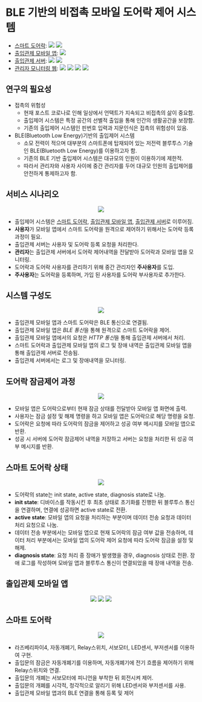 # BLE 기반의 비접촉 모바일 도어락 제어 시스템
- [스마트 도어락](/doorlock):
  ![](https://img.shields.io/badge/RaspberryPi-A22846?style=flat-square&logo=raspberrypi&logoColor=white)
  ![](https://img.shields.io/badge/Node.js-339933?style=flat-square&logo=node.js&logoColor=white)
- [출입관제 모바일 앱](https://github.com/shinyena/doorapp):
  ![](https://img.shields.io/badge/Flutter-02569B?style=flat-square&logo=flutter&logoColor=white)
- [출입관제 서버](https://github.com/shinyena/doorserver):
  ![](https://img.shields.io/badge/Node.js-339933?style=flat-square&logo=node.js&logoColor=white)
  ![](https://img.shields.io/badge/MySQL-4479A1?style=flat-square&logo=mysql&logoColor=white)
- [관리자 모니터링 웹](https://github.com/shinyena/doorserver/view):
  ![](https://img.shields.io/badge/HTML5-E34F26?style=flat-square&logo=html5&logoColor=white)
  ![](https://img.shields.io/badge/CSS3-1572B6?style=flat-square&logo=css3&logoColor=white)
  ![](https://img.shields.io/badge/JavaScript-F7DF1E?style=flat-square&logo=javascript&logoColor=white)
  ![](https://img.shields.io/badge/Bootstrap-7952B3?style=flat-square&logo=bootstrap&logoColor=white)

## 연구의 필요성
- 접촉의 위험성
  - 현재 포스트 코로나로 인해 일상에서 언택트가 지속되고 비접촉의 삶이 중요함.
  - 출입제어 시스템은 특정 공간의 선별적 출입을 통해 인간의 생활공간을 보장함.
  - 기존의 출입제어 시스템인 핀번호 입력과 지문인식은 접촉의 위험성이 있음.
- BLE(Bluetooth Low Energy)기반의 출입제어 시스템
  - 소모 전력이 적으며 대부분의 스마트폰에 탑재되어 있는 저전력 블루투스 기술인 BLE(Bluetooth Low Energy)를 이용하고자 함.
  - 기존의 BLE 기반 출입제어 시스템은 대규모의 인원이 이용하기에 제한적.
  - 따라서 관리자와 사용자 사이에 중간 관리자를 두어 대규모 인원의 출입제어를 안전하게 통제하고자 함.

## 서비스 시나리오
<div align="center"><img src="readmeImg/scenario.png"></div>

- 출입제어 시스템은 [스마트 도어락](/doorlock), [출입관제 모바일 앱](/app), [출입관제 서버](/server)로 이루어짐.
- **사용자**가 모바일 앱에서 스마트 도어락을 원격으로 제어하기 위해서는 도어락 등록과정이 필요.
- 출입관제 서버는 사용자 및 도어락 등록 요청을 처리한다.
- **관리자**는 출입관제 서버에서 도어락 제어내역을 전달받아 도어락과 모바일 앱을 모니터링.
- 도어락과 도어락 사용자를 관리하기 위해 중간 관리자인 **주사용자**를 도입.
- **주사용자**는 도어락을 등록하며, 가입 된 사용자를 도어락 부사용자로 추가한다.

## 시스템 구성도
<div align="center"><img src="readmeImg/system.png"></div>

- 출입관제 모바일 앱과 스마트 도어락은 BLE 통신으로 연결됨.
- 출입관제 모바일 앱은 *BLE 통신*을 통해 원격으로 스마트 도어락을 제어.
- 출입관제 모바일 앱에서의 요청은 *HTTP 통신*을 통해 출입관제 서버에서 처리.
- 스마트 도어락과 출입관제 모바일 앱의 로그 및 장애 내역은 출입관제 모바일 앱을 통해 출입관제 서버로 전송됨.
- 출입관제 서버에서는 로그 및 장애내역을 모니터링.

## 도어락 잠금제어 과정
<div align="center"><img src="readmeImg/diagram.png"></div>

- 모바일 앱은 도어락으로부터 현재 잠금 상태를 전달받아 모바일 앱 화면에 출력.
- 사용자는 잠금 설정 및 해제 명령을 하고 모바일 앱은 도어락으로 해당 명령을 요청.
- 도어락은 요청에 따라 도어락의 잠금을 제어하고 성공 여부 메시지를 모바일 앱으로 반환.
- 성공 시 서버에 도어락 잠금제어 내역을 저장하고 서버는 요청을 처리한 뒤 성공 여부 메시지를 반환.

## 스마트 도어락 상태
<div align="center"><img src="readmeImg/state.png"></div>

- 도어락의 state는 init state, active state, diagnosis state로 나눔.
- **init state**: 디바이스를 작동시킨 후 최초 상태로 초기화를 진행한 뒤 블루투스 통신을 연결하며, 연결에 성공하면 active state로 전환.
- **active state**: 모바일 앱의 요청을 처리하는 부분이며 데이터 전송 요청과 데이터 처리 요청으로 나눔.
- 데이터 전송 부분에서는 모바일 앱으로 현재 도어락의 잠금 여부 값을 전송하며, 데이터 처리 부분에서는 모바일 앱의 도어락 제어 요청에 따라 도어락 잠금을 설정 및 해제.
- **diagnosis state**: 요청 처리 중 장애가 발생했을 경우, diagnosis 상태로 전환. 장애 로그를 작성하며 모바일 앱과 블루투스 통신이 연결되었을 때 장애 내역을 전송.

## 출입관제 모바일 앱
<div align="center">
  <img src="readmeImg/app1.png">
  <img src="readmeImg/app2.png">
  <img src="readmeImg/app3.png">
</div>


## 스마트 도어락
<div align="center"><img src="readmeImg/doorlock.png"></div>

- 라즈베리파이4, 자동개폐기, Relay스위치, 서보모터, LED센서, 부저센서를 이용하여 구현.
- 출입문의 잠금은 자동개폐기를 이용하며, 자동개폐기에 전기 흐름을 제어하기 위해 Relay스위치와 연결.
- 출입문의 개폐는 서보모터에 피니언을 부착한 뒤 회전시켜 제어.
- 출입문의 개폐를 시각적, 청각적으로 알리기 위해 LED센서와 부저센서를 사용.
- 출입관제 모바일 앱과의 BLE 연결을 통해 등록 및 제어
